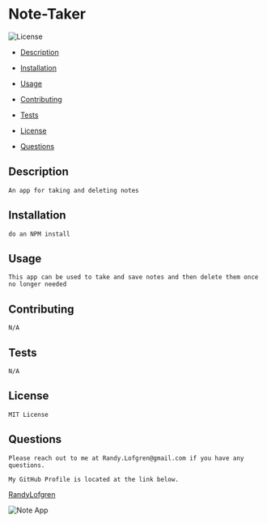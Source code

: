 # Note-Taker
    


  ![License](https://img.shields.io/badge/license-MITLicense-blue)

   * [Description](#Description) 

   * [Installation](#Installation)

   * [Usage](#Usage)

   * [Contributing](#Contributing)

   * [Tests](#Tests)

   * [License](#License)

   * [Questions](#Questions)



   ## Description
    An app for taking and deleting notes




   ## Installation
    do an NPM install




   ## Usage 
    This app can be used to take and save notes and then delete them once no longer needed




   ##  Contributing
    N/A




   ## Tests
    N/A




   ## License
    MIT License



   ## Questions

    Please reach out to me at Randy.Lofgren@gmail.com if you have any questions.

    My GitHub Profile is located at the link below.
    
  <a href='https://github.com/RandyLofgren' target='_blank'>RandyLofgren</a>


  ![Note App](https://user-images.githubusercontent.com/43276499/101295450-c52f8480-37eb-11eb-8589-e8cd378a413a.png)

   

   
    
    
    
    
    
    